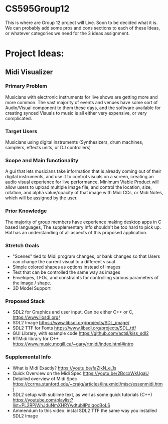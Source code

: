 # CS595Group12
This is where are Group 12 project will Live. Soon to be decided what it is. 
We can probably add some pros and cons sections to each of these Ideas, or whatever categories we need for the 3 ideas assignment. 

# Project Ideas:
## Midi Visualizer

### Primary Problem
Musicians with electronic instruments for live shows are getting more and more common. The vast majority of events and venues have some sort of Audio/Visual component to them these days, and the software available for creating synced Visuals to music is all either very expensive, or very complicated. 

### Target Users
Musicians using digital instruments (Synthesizers, drum machines, samplers, effects units, or DJ controllers) 

### Scope and Main functionality
A gui that lets musicians take information that is already coming out of their digital instruments, and use it to control visuals on a screen, creating an audio visual experience for live performance. Minimum Viable Product will allow users to upload multiple image file, and control the location, size, rotation, and alpha value/opacity of that image with Midi CCs, or Midi Notes, which will be assigned by the user. 

### Prior Knowledge 
The majority of group members have experience making desktop apps in C based languages, 
The supplementary Info shouldn't be too hard to pick up. Hal has an understanding of all aspects of this proposed 
application. 

### Stretch Goals
- "Scenes" tied to Midi program changes, or bank changes so that Users can change the current visual to a different visual 
- Simple colored shapes as options instead of images
- Text that can be controlled the same way as images
- Envelopes, LFOs, and constraints for controlling various parameters of the image / shape.
- 3D Model Support 
    
### Proposed Stack
- SDL2 for Graphics and user input. Can be either C++ or C, https://www.libsdl.org/
- SDL2 Image https://www.libsdl.org/projects/SDL_image/
- SDL2 TTF for Fonts https://www.libsdl.org/projects/SDL_ttf/
- GUI Library, with example code https://github.com/actsl/kiss_sdl2
- RTMidi library for C++ https://www.music.mcgill.ca/~gary/rtmidi/index.html#intro


### Supplemental Info
- What is Midi Exactly? https://youtu.be/faZIkN_e_1s
- Quick Overview on the Midi Spec https://youtu.be/2BccxWkUgaU
- Detailed overview of Midi Spec https://ccrma.stanford.edu/~craig/articles/linuxmidi/misc/essenmidi.html
- SDL2 setup with sublime text, as well as some quick tutorials (C++) https://youtube.com/playlist?list=PL2RPjWnJduNmXHRYwdtublIPdlqocBoLS 
- Ammendum to this video: instal SDL2 TTF the same way you installed SDL2 Image